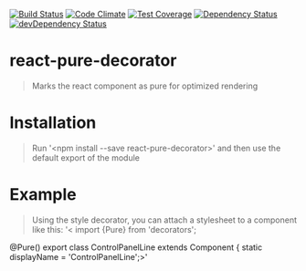 [![Build Status](http://img.shields.io/travis/RoviSys/react-pure-decorator.svg?style=flat)](https://travis-ci.org/RoviSys/react-pure-decorator)
[![Code Climate](https://codeclimate.com/github/RoviSys/react-pure-decorator/badges/gpa.svg)](https://codeclimate.com/github/RoviSys/react-pure-decorator)
[![Test Coverage](https://codeclimate.com/github/RoviSys/react-pure-decorator/badges/coverage.svg)](https://codeclimate.com/github/RoviSys/react-pure-decorator)
[![Dependency Status](https://david-dm.org/RoviSys/react-pure-decorator.svg)](https://david-dm.org/RoviSys/react-pure-decorator)
[![devDependency Status](https://david-dm.org/RoviSys/react-pure-decorator/dev-status.svg)](https://david-dm.org/RoviSys/react-pure-decorator#info=devDependencies)

# react-pure-decorator

 > Marks the react component as pure for optimized rendering
 
# Installation

 > Run '<npm install --save react-pure-decorator>' and then use the default export of the module
 
# Example
 
 > Using the style decorator, you can attach a stylesheet to a component like this:
 > '<
 import {Pure} from 'decorators';
 
 @Pure()
     export class ControlPanelLine extends Component {
       static displayName = 'ControlPanelLine';>'
